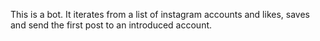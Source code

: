 This is a bot. It iterates from a list of instagram accounts and likes, saves and send the first post to an introduced account. 
